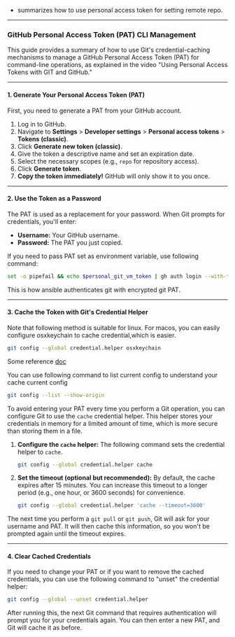 * summarizes how to use personal access token for setting remote repo.

-----

### GitHub Personal Access Token (PAT) CLI Management

This guide provides a summary of how to use Git's credential-caching mechanisms to manage a GitHub Personal Access Token (PAT) for command-line operations, as explained in the video "Using Personal Access Tokens with GIT and GitHub."

-----

#### 1\. Generate Your Personal Access Token (PAT)

First, you need to generate a PAT from your GitHub account.

1.  Log in to GitHub.
2.  Navigate to **Settings** \> **Developer settings** \> **Personal access tokens** \> **Tokens (classic)**.
3.  Click **Generate new token (classic)**.
4.  Give the token a descriptive name and set an expiration date.
5.  Select the necessary scopes (e.g., `repo` for repository access).
6.  Click **Generate token**.
7.  **Copy the token immediately\!** GitHub will only show it to you once.

-----

#### 2\. Use the Token as a Password

The PAT is used as a replacement for your password. When Git prompts for credentials, you'll enter:

  * **Username:** Your GitHub username.
  * **Password:** The PAT you just copied.


If you need to pass PAT set as environment variable, use following command: 
```bash 
set -o pipefail && echo $personal_git_vm_token | gh auth login --with-token
```
This is how ansible authenticates git with encrypted git PAT.

-----

#### 3\. Cache the Token with Git's Credential Helper

Note that following method is suitable for linux. For macos, you can easily configure osxkeychain to cache credential,which is easier. 

```bash 
git config --global credential.helper osxkeychain
```
Some reference [doc](https://gist.github.com/jonjack/bf295d4170edeb00e96fb158f9b1ba3c)

You can use following command to list current config to understand your cache current config 

```bash
git config --list --show-origin
```


To avoid entering your PAT every time you perform a Git operation, you can configure Git to use the `cache` credential helper. This helper stores your credentials in memory for a limited amount of time, which is more secure than storing them in a file.

1.  **Configure the `cache` helper:**
    The following command sets the credential helper to `cache`.

    ```bash
    git config --global credential.helper cache
    ```

2.  **Set the timeout (optional but recommended):**
    By default, the cache expires after 15 minutes. You can increase this timeout to a longer period (e.g., one hour, or 3600 seconds) for convenience.

    ```bash
    git config --global credential.helper 'cache --timeout=3600'
    ```

The next time you perform a `git pull` or `git push`, Git will ask for your username and PAT. It will then cache this information, so you won't be prompted again until the timeout expires.

-----

#### 4\. Clear Cached Credentials

If you need to change your PAT or if you want to remove the cached credentials, you can use the following command to "unset" the credential helper:

```bash
git config --global --unset credential.helper
```

After running this, the next Git command that requires authentication will prompt you for your credentials again. You can then enter a new PAT, and Git will cache it as before.